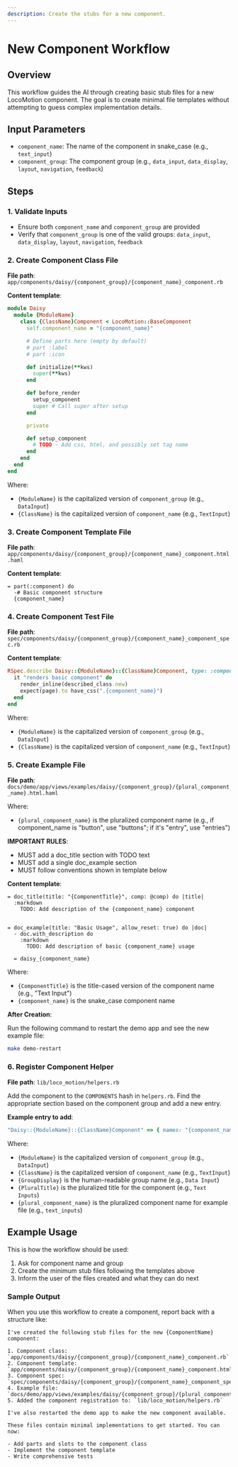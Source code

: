 ```yaml
---
description: Create the stubs for a new component.
---
```


# New Component Workflow

## Overview

This workflow guides the AI through creating basic stub files for a new LocoMotion component. The goal is to create minimal file templates without attempting to guess complex implementation details.

## Input Parameters

- `component_name`: The name of the component in snake_case (e.g., `text_input`)
- `component_group`: The component group (e.g., `data_input`, `data_display`, `layout`, `navigation`, `feedback`)

## Steps

### 1. Validate Inputs

- Ensure both `component_name` and `component_group` are provided
- Verify that `component_group` is one of the valid groups: `data_input`, `data_display`, `layout`, `navigation`, `feedback`

### 2. Create Component Class File

**File path**: `app/components/daisy/{component_group}/{component_name}_component.rb`

**Content template**:

```ruby
module Daisy
  module {ModuleName}
    class {ClassName}Component < LocoMotion::BaseComponent
      self.component_name = "{component_name}"

      # Define parts here (empty by default)
      # part :label
      # part :icon

      def initialize(**kws)
        super(**kws)
      end

      def before_render
        setup_component
        super # Call super after setup
      end

      private

      def setup_component
        # TODO - Add css, html, and possibly set tag name
      end
    end
  end
end
```

Where:
- `{ModuleName}` is the capitalized version of `component_group` (e.g., `DataInput`)
- `{ClassName}` is the capitalized version of `component_name` (e.g., `TextInput`)

### 3. Create Component Template File

**File path**: `app/components/daisy/{component_group}/{component_name}_component.html.haml`

**Content template**:

```haml
= part(:component) do
  -# Basic component structure
  {component_name}
```

### 4. Create Component Test File

**File path**: `spec/components/daisy/{component_group}/{component_name}_component_spec.rb`

**Content template**:

```ruby
RSpec.describe Daisy::{ModuleName}::{ClassName}Component, type: :component do
  it "renders basic component" do
    render_inline(described_class.new)
    expect(page).to have_css(".{component_name}")
  end
end
```

Where:
- `{ModuleName}` is the capitalized version of `component_group` (e.g., `DataInput`)
- `{ClassName}` is the capitalized version of `component_name` (e.g., `TextInput`)

### 5. Create Example File

**File path**: `docs/demo/app/views/examples/daisy/{component_group}/{plural_component_name}.html.haml`

Where:
- `{plural_component_name}` is the pluralized component name (e.g., if component_name is "button", use "buttons"; if it's "entry", use "entries")

**IMPORTANT RULES**:
- MUST add a doc_title section with TODO text
- MUST add a single doc_example section
- MUST follow conventions shown in template below

**Content template**:

```haml
= doc_title(title: "{ComponentTitle}", comp: @comp) do |title|
  :markdown
    TODO: Add description of the {component_name} component


= doc_example(title: "Basic Usage", allow_reset: true) do |doc|
  - doc.with_description do
    :markdown
      TODO: Add description of basic {component_name} usage

  = daisy_{component_name}
```

Where:
- `{ComponentTitle}` is the title-cased version of the component name (e.g., "Text Input")
- `{component_name}` is the snake_case component name

**After Creation**:

Run the following command to restart the demo app and see the new example file:

```bash
make demo-restart
```

### 6. Register Component Helper

**File path**: `lib/loco_motion/helpers.rb`

Add the component to the `COMPONENTS` hash in `helpers.rb`. Find the appropriate section based on the component group and add a new entry.

**Example entry to add**:

```ruby
"Daisy::{ModuleName}::{ClassName}Component" => { names: "{component_name}", group: "{GroupDisplay}", title: "{PluralTitle}", example: "{plural_component_name}" },
```

Where:
- `{ModuleName}` is the capitalized version of `component_group` (e.g., `DataInput`)
- `{ClassName}` is the capitalized version of `component_name` (e.g., `TextInput`)
- `{GroupDisplay}` is the human-readable group name (e.g., `Data Input`)
- `{PluralTitle}` is the pluralized title for the component (e.g., `Text Inputs`)
- `{plural_component_name}` is the pluralized component name for example file (e.g., `text_inputs`)

## Example Usage

This is how the workflow should be used:

1. Ask for component name and group
2. Create the minimum stub files following the templates above
3. Inform the user of the files created and what they can do next

### Sample Output

When you use this workflow to create a component, report back with a structure like:

```
I've created the following stub files for the new {ComponentName} component:

1. Component class: `app/components/daisy/{component_group}/{component_name}_component.rb`
2. Component template: `app/components/daisy/{component_group}/{component_name}_component.html.haml`
3. Component spec: `spec/components/daisy/{component_group}/{component_name}_component_spec.rb`
4. Example file: `docs/demo/app/views/examples/daisy/{component_group}/{plural_component_name}.html.haml`
5. Added the component registration to: `lib/loco_motion/helpers.rb`

I've also restarted the demo app to make the new component available.

These files contain minimal implementations to get started. You can now:

- Add parts and slots to the component class
- Implement the component template
- Write comprehensive tests
```
